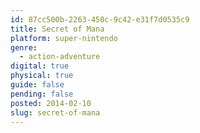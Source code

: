 ```yaml
---
id: 87cc500b-2263-450c-9c42-e31f7d0535c9
title: Secret of Mana
platform: super-nintendo
genre:
  - action-adventure
digital: true
physical: true
guide: false
pending: false
posted: 2014-02-10
slug: secret-of-mana
---
```

